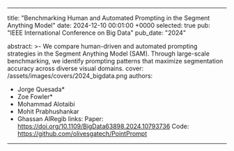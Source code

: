
---
title:          "Benchmarking Human and Automated Prompting in the Segment Anything Model"
date:           2024-12-10 00:01:00 +0000
selected:       true
pub:            "IEEE International Conference on Big Data"
pub_date:       "2024"

abstract: >-
  We compare human-driven and automated prompting strategies in the Segment Anything Model (SAM). Through large-scale benchmarking, we identify prompting patterns that maximize segmentation accuracy across diverse visual domains.
cover:          /assets/images/covers/2024_bigdata.png
authors:
  - Jorge Quesada*
  - Zoe Fowler*
  - Mohammad Alotaibi
  - Mohit Prabhushankar
  - Ghassan AlRegib
links:
  Paper: https://doi.org/10.1109/BigData63898.2024.10793736
  Code: https://github.com/olivesgatech/PointPrompt
---
